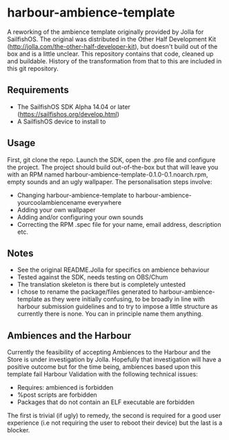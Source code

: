 # harbour-ambience-template

A reworking of the ambience template originally provided by Jolla for
SailfishOS. The original was distributed in the Other Half Development Kit
(http://jolla.com/the-other-half-developer-kit), but doesn't build out of the
box and is a little unclear. This repository contains that code, cleaned up
and buildable. History of the transformation from that to this are included in
this git repository.

## Requirements

- The SailfishOS SDK Alpha 14.04 or later (https://sailfishos.org/develop.html)
- A SailfishOS device to install to

## Usage

First, git clone the repo. Launch the SDK, open the .pro file and configure the
project. The project should build out-of-the-box but that will leave you with 
an RPM named harbour-ambience-template-0.1.0-0.1.noarch.rpm, empty sounds and 
an ugly wallpaper. The personalisation steps involve:
- Changing harbour-ambience-template to harbour-ambience-yourcoolambiencename everywhere
- Adding your own wallpaper
- Adding and/or configuring your own sounds
- Correcting the RPM .spec file for your name, email address, description etc.

## Notes

- See the original README.Jolla for specifics on ambience behaviour
- Tested against the SDK, needs testing on OBS/Chum
- The translation skeleton is there but is completely untested
- I chose to rename the package/files generated to harbour-ambience-template as
they were initially confusing, to be broadly in line with harbour submission
guidelines and to try to impose a little structure as currently there is none. You can in principle name them anything.

## Ambiences and the Harbour

Currently the feasibility of accepting Ambiences to the Harbour and the Store
is under investigation by Jolla. Hopefully that investigation will have a
positive outcome but for the time being, ambiences based upon this template 
fail Harbour Validation with the following technical issues:

- Requires: ambienced is forbidden
- %post scripts are forbidden
- Packages that do not contain an ELF executable are forbidden

The first is trivial (if ugly) to remedy, the second is required for a good
user experience (i.e not requiring the user to reboot their device) but the
last is a blocker.
